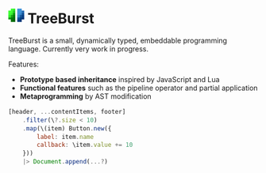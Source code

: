 # ![TreeBurst Icon](./packages/treeBurstJava/docs/TreeBurst.png) TreeBurst

TreeBurst is a small, dynamically typed, embeddable programming language. Currently very work in progress.

Features:

  - **Prototype based inheritance** inspired by JavaScript and Lua
  - **Functional features** such as the pipeline operator and partial application
  - **Metaprogramming** by AST modification

```js
[header, ...contentItems, footer]
	.filter(\?.size < 10)
	.map(\(item) Button.new({
		label: item.name
		callback: \item.value += 10
	}))
	|> Document.append(...?)
```
